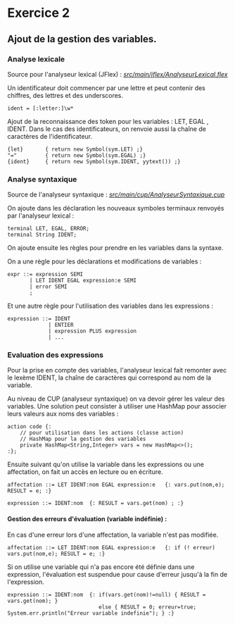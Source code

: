 # Exercice 2

## Ajout de la gestion des variables.

### Analyse lexicale
Source pour l'analyseur lexical (JFlex) : *[src/main/jflex/AnalyseurLexical.flex](src/main/jflex/AnalyseurLexical.flex)*

Un identificateur doit commencer par une lettre et peut contenir des chiffres, des lettres et des underscores.
```JFLEX
ident = [:letter:]\w*
```

Ajout de la reconnaissance des token pour les variables : LET, EGAL , IDENT.
Dans le cas des identificateurs, on renvoie aussi la chaîne de caractères de l'identificateur.
```JFLEX
{let}		{ return new Symbol(sym.LET) ;}
"="			{ return new Symbol(sym.EGAL) ;}
{ident}		{ return new Symbol(sym.IDENT, yytext()) ;}
```

### Analyse syntaxique
Source de l'analyseur syntaxique : *[src/main/cup/AnalyseurSyntaxique.cup](src/main/cup/AnalyseurSyntaxique.cup)*

On ajoute dans les déclaration les nouveaux symboles terminaux renvoyés par l'analyseur lexical :
```
terminal LET, EGAL, ERROR; 
terminal String IDENT;
```

On ajoute ensuite les règles pour prendre en les variables dans la syntaxe.

On a une règle pour les déclarations et modifications de variables :
```
expr ::= expression SEMI
       | LET IDENT EGAL expression:e SEMI
       | error SEMI
	   ;
```
Et une autre règle pour l'utilisation des variables dans les expressions :
```
expression ::= IDENT
             | ENTIER
             | expression PLUS expression
             | ...
```

### Evaluation des expressions
Pour la prise en compte des variables, l'analyseur lexical fait remonter avec le lexème IDENT, 
la chaîne de caractères qui correspond au nom de la variable.

Au niveau de CUP (analyseur syntaxique) on va devoir gérer les valeur des variables. 
Une solution peut consister à utiliser une HashMap pour associer leurs valeurs aux noms des variables : 
```
action code {: 
    // pour utilisation dans les actions (classe action)
	// HashMap pour la gestion des variables
	private HashMap<String,Integer> vars = new HashMap<>();
:};
```
Ensuite suivant qu'on utilise la variable dans les expressions ou une affectation, 
on fait un accès en lecture ou en écriture.
```
affectation ::= LET IDENT:nom EGAL expression:e   {: vars.put(nom,e); RESULT = e; :}
```
```
expression ::= IDENT:nom  {: RESULT = vars.get(nom) ; :}
```

#### Gestion des erreurs d'évaluation (variable indéfinie) : 
En cas d'une erreur lors d'une affectation, la variable n'est pas modifiée.
```
affectation ::= LET IDENT:nom EGAL expression:e   {: if (! erreur) vars.put(nom,e); RESULT = e; :}
```

Si on utilise une variable qui n'a pas encore été définie dans une expression, 
l'évaluation est suspendue pour cause d'erreur jusqu'à la fin de l'expression. 
```
expression ::= IDENT:nom  {: if(vars.get(nom)!=null) { RESULT = vars.get(nom); } 
                             else { RESULT = 0; erreur=true; System.err.println("Erreur variable indefinie"); } :}
```

